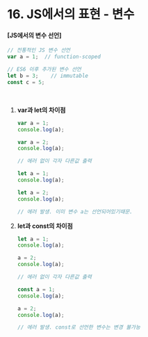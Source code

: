 # 16. JS에서의 표현 - 변수

#### [JS에서의 변수 선언]

```javascript
// 전통적인 JS 변수 선언
var a = 1;  // function-scoped

// ES6 이후 추가된 변수 선언
let b = 3;    // immutable
const c = 5;   
```

<br>

1. **var과 let의 차이점**

   ```javascript
   var a = 1;
   console.log(a);
   
   var a = 2;
   console.log(a);
   
   // 에러 없이 각자 다른값 출력
   ```

   ```javascript
   let a = 1;
   console.log(a);
   
   let a = 2;
   console.log(a);
   
   // 에러 발생. 이미 변수 a는 선언되어있기때문.
   ```

2. **let과 const의 차이점**

   ```javascript
   let a = 1;
   console.log(a);
   
   a = 2;
   console.log(a);
   
   // 에러 없이 각자 다른값 출력
   ```

   ```javascript
   const a = 1;
   console.log(a);
   
   a = 2;
   console.log(a);
   
   // 에러 발생. const로 선언한 변수는 변경 불가능
   ```

   